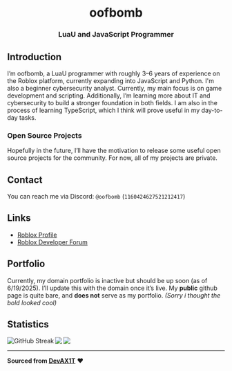 <div align="center">
    <h1>oofbomb</h1>
    <h3><b>LuaU and JavaScript Programmer</b></h3>
</div>

## Introduction
I’m oofbomb, a LuaU programmer with roughly 3–6 years of experience on the Roblox platform, currently expanding into JavaScript and Python. I'm also a beginner cybersecurity analyst. Currently, my main focus is on game development and scripting. Additionally, I’m learning more about IT and cybersecurity to build a stronger foundation in both fields. I am also in the process of learning TypeScript, which I think will prove useful in my day-to-day tasks.

### Open Source Projects
Hopefully in the future, I’ll have the motivation to release some useful open source projects for the community. For now, all of my projects are private.

## Contact
You can reach me via Discord: `@oofbomb` (`1160424627521212417`)

## Links
* [Roblox Profile](https://www.roblox.com/users/294476650/profile)
* [Roblox Developer Forum](https://devforum.roblox.com/u/smartabity1)

## Portfolio
Currently, my domain portfolio is inactive but should be up soon (as of 6/19/2025). I’ll update this with the domain once it’s live.
My **public** github page is quite bare, and **does not** serve as my portfolio.
*(Sorry i thought the bold looked cool)*

## Statistics
<img align="left" src="https://github-readme-streak-stats.herokuapp.com?user=meatballsong1&theme=tokyonight-duo" alt="GitHub Streak" />
<img align="left" src="https://github-readme-stats.vercel.app/api/top-langs/?username=meatballsong1&layout=compact&bg_color=00000000&text_color=808080&hide_border=true" />
<img align="left" src="https://github-readme-stats.vercel.app/api?username=meatballsong1&count_private=true&show_icons=true&bg_color=00000000&text_color=808080&hide_border=true" />

<br clear="left" />


---

**Sourced from [DevAX1T](https://github.com/DevAX1T)** ❤️
